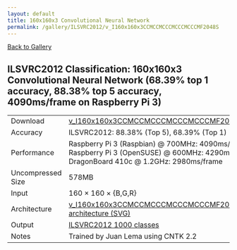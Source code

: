```yaml
---
layout: default
title: 160x160x3 Convolutional Neural Network
permalink: /gallery/ILSVRC2012/v_I160x160x3CCMCCMCCCMCCCMCCCMF2048S
---
```


[Back to Gallery](/ELL/gallery)

## ILSVRC2012 Classification: 160x160x3 Convolutional Neural Network (68.39% top 1 accuracy, 88.38% top 5 accuracy, 4090ms/frame on Raspberry Pi 3)

<table class="table table-striped table-bordered">
    <tr>
        <td> Download </td>
        <td colspan="3"> <a href="https://github.com/Microsoft/ELL-models/raw/master/models/ILSVRC2012/v_I160x160x3CCMCCMCCCMCCCMCCCMF2048S/v_I160x160x3CCMCCMCCCMCCCMCCCMF2048S.ell.zip">v_I160x160x3CCMCCMCCCMCCCMCCCMF2048S.ell.zip</a></td>
    </tr>
    <tr>
        <td> Accuracy </td>
        <td colspan="3"> ILSVRC2012: 88.38% (Top 5), 68.39% (Top 1) </td>
    </tr>
    <tr>
        <td> Performance </td>
        <td colspan="3"> Raspberry Pi 3 (Raspbian) @ 700MHz: 4090ms/frame<br>Raspberry Pi 3 (OpenSUSE) @ 600MHz: 4290ms/frame<br>DragonBoard 410c @ 1.2GHz: 2980ms/frame </td>
    </tr>
    <tr>
        <td> Uncompressed Size </td>
        <td colspan="3"> 578MB </td>
    </tr>
    <tr>
        <td> Input </td>
        <td colspan="3"> 160 &times; 160 &times; {B,G,R} </td>
    </tr>
    <tr>
        <td> Architecture </td>
        <td>
            <a href="https://github.com/Microsoft/ELL-models/raw/master/models/ILSVRC2012/v_I160x160x3CCMCCMCCCMCCCMCCCMF2048S/v_I160x160x3CCMCCMCCCMCCCMCCCMF2048S.cntk.svg?sanitize=true" target="_blank">v_I160x160x3CCMCCMCCCMCCCMCCCMF2048S architecture (SVG)</a>
        </td>
    </tr>
    <tr>
        <td> Output </td>
        <td colspan="3"> <a href="https://github.com/Microsoft/ELL-models/raw/master/models/ILSVRC2012/categories.txt">ILSVRC2012 1000 classes</a> </td>
    </tr>
    <tr>
        <td> Notes </td>
        <td colspan="3"> Trained by Juan Lema using CNTK 2.2 </td>
    </tr>
</table>


